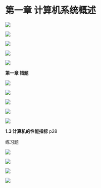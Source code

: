 # 第一章 计算机系统概述 

![](https://pic-go-youdaoyun-image.oss-cn-beijing.aliyuncs.com/pic-go-youdaoyun-image/20200420193847.png)



![](https://pic-go-youdaoyun-image.oss-cn-beijing.aliyuncs.com/pic-go-youdaoyun-image/20200420194235.png)



![](https://pic-go-youdaoyun-image.oss-cn-beijing.aliyuncs.com/pic-go-youdaoyun-image/20200420194349.png)



![](https://pic-go-youdaoyun-image.oss-cn-beijing.aliyuncs.com/pic-go-youdaoyun-image/20200420194425.png)



![](https://pic-go-youdaoyun-image.oss-cn-beijing.aliyuncs.com/pic-go-youdaoyun-image/20200420195056.png)



**第一章 错题**

![](https://pic-go-youdaoyun-image.oss-cn-beijing.aliyuncs.com/pic-go-youdaoyun-image/20200420200238.png)

![](https://pic-go-youdaoyun-image.oss-cn-beijing.aliyuncs.com/pic-go-youdaoyun-image/20200420200611.png)

![](https://pic-go-youdaoyun-image.oss-cn-beijing.aliyuncs.com/pic-go-youdaoyun-image/20200420200812.png)

![](https://pic-go-youdaoyun-image.oss-cn-beijing.aliyuncs.com/pic-go-youdaoyun-image/20200420201259.png)

![](https://pic-go-youdaoyun-image.oss-cn-beijing.aliyuncs.com/pic-go-youdaoyun-image/20200420201242.png)



**1.3 计算机的性能指标**  p28

练习题 

![](https://pic-go-youdaoyun-image.oss-cn-beijing.aliyuncs.com/pic-go-youdaoyun-image/20200420203455.png)

![](https://pic-go-youdaoyun-image.oss-cn-beijing.aliyuncs.com/pic-go-youdaoyun-image/20200420203713.png)

![](https://pic-go-youdaoyun-image.oss-cn-beijing.aliyuncs.com/pic-go-youdaoyun-image/20200420203948.png)

![](https://pic-go-youdaoyun-image.oss-cn-beijing.aliyuncs.com/pic-go-youdaoyun-image/20200420204235.png)






